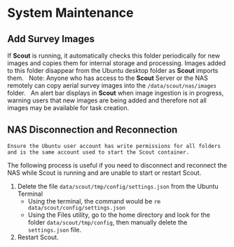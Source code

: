 # System Maintenance

## Add Survey Images

If **Scout** is running, it automatically checks this folder periodically for new images and copies them for internal storage and processing. Images added to this folder disappear from the Ubuntu desktop folder as **Scout** imports them.
 
Note: Anyone who has access to the **Scout** Server or the NAS remotely can copy aerial survey images into the `/data/scout/nas/images` folder.
 
An alert bar displays in **Scout** when image ingestion is in progress, warning users that new images are being added and therefore not all images may be available for task creation.

## NAS Disconnection and Reconnection

```{warning}
Ensure the Ubuntu user account has write permissions for all folders and is the same account used to start the Scout container.
```

The following process is useful if you need to disconnect and reconnect the NAS while Scout is running and are unable to start or restart Scout.

1. Delete the file `data/scout/tmp/config/settings.json` from the Ubuntu Terminal
    * Using the terminal, the command would be `rm data/scout/config/settings.json`
    * Using the Files utility, go to the home directory and look for the folder `data/scout/tmp/config`, then manually delete the `settings.json` file.
2. Restart Scout.